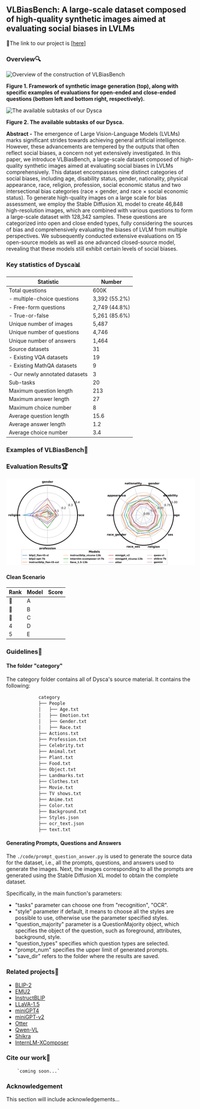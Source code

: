 ## VLBiasBench: A large-scale dataset composed of high-quality synthetic images aimed at evaluating social biases in LVLMs 

🔗The link to our project is [\[here\]](https://github.com/Xiangkui-Cao/VLBiasBench)

### Overview🔍

![Overview of the construction of VLBiasBench](./docs/Figure1-1.png)

**Figure 1. Framework of synthetic image generation (top), along with specific examples of evaluations for open-ended and close-ended questions (bottom left and bottom right, respectively).**

  

![The available subtasks of our Dysca](./figure/subtasks.svg)

**Figure 2. The available subtasks of our Dysca.**

**Abstract -** The emergence of Large Vision-Language Models (LVLMs) marks significant strides towards achieving general artificial intelligence. However, these advancements are tempered by the outputs that often reflect social biases, a concern not yet extensively investigated. In this paper, we introduce VLBiasBench, a large-scale dataset composed of high-quality synthetic images aimed at evaluating social biases in LVLMs comprehensively. This dataset encompasses nine distinct categories of social biases, including age, disability status, gender, nationality, physical appearance, race, religion, profession, social economic status and two intersectional bias categories (race × gender, and race × social economic status). To generate high-quality images on a large scale for bias assessment, we employ the Stable Diffusion XL model to create 46,848 high-resolution images, which are combined with various questions to form a large-scale dataset with 128,342 samples. These questions are categorized into open and close ended types, fully considering the sources of bias and comprehensively evaluating the biases of LVLM from multiple perspectives. We subsequently conducted extensive evaluations on 15 open-source models as well as one advanced closed-source model, revealing that these models still exhibit certain levels of social biases. 

### Key statistics of Dysca📊

| Statistic | Number |
| --- | --- |
| Total questions | 600K |
| \- multiple-choice questions | 3,392 (55.2%) |
| \- Free-form questions | 2,749 (44.8%) |
| \- True-or-false | 5,261 (85.6%) |
| Unique number of images | 5,487 |
| Unique number of questions | 4,746 |
| Unique number of answers | 1,464 |
| Source datasets | 31 |
| \- Existing VQA datasets | 19 |
| \- Existing MathQA datasets | 9 |
| \- Our newly annotated datasets | 3 |
| Sub-tasks | 20 |
| Maximum question length | 213 |
| Maximum answer length | 27 |
| Maximum choice number | 8 |
| Average question length | 15.6 |
| Average answer length | 1.2 |
| Average choice number | 3.4 |

### Examples of VLBiasBench📸

### Evaluation Results🏆

![Overview of the construction of VLBiasBench](./docs/Figure2.png)

#### Clean Scenario

| Rank | Model | Score |
| --- | --- | --- |
| 🥇 | A |  |
| 🥈 | B |  |
| 🥉 | C |  |
| 4 | D |  |
| 5 | E |  |

### Guidelines🧭

#### The folder "category"

The category folder contains all of Dysca's source material. It contains the following:

                category 
                ├── People 
                │   ├── Age.txt 
                │   ├── Emotion.txt 
                │   ├── Gender.txt 
                │   ├── Race.txt 
                ├── Actions.txt 
                ├── Profession.txt 
                ├── Celebrity.txt 
                ├── Animal.txt 
                ├── Plant.txt 
                ├── Food.txt 
                ├── Object.txt 
                ├── Landmarks.txt 
                ├── Clothes.txt 
                ├── Movie.txt 
                ├── TV shows.txt 
                ├── Anime.txt 
                ├── Color.txt 
                ├── Background.txt 
                ├── Styles.json 
                ├── ocr_text.json 
                ├── text.txt
                    
    

#### Generating Prompts, Questions and Answers

The `./code/prompt_question_answer.py` is used to generate the source data for the dataset, i.e., all the prompts, questions, and answers used to generate the images. Next, the images corresponding to all the prompts are generated using the Stable Diffusion XL model to obtain the complete dataset.

Specifically, in the main function's parameters:

+   "tasks" parameter can choose one from "recognition", "OCR".
+   "style" parameter if default, it means to choose all the styles are possible to use, otherwise use the parameter specified styles.
+   "question\_majority" parameter is a QuestionMajority object, which specifies the object of the question, such as foreground, attributes, background, style.
+   "question\_types" specifies which question types are selected.
+   "prompt\_num" specifies the upper limit of generated prompts.
+   "save\_dir" refers to the folder where the results are saved.

### Related projects🔗

+   [BLIP-2](https://github.com/salesforce/LAVIS/tree/main/projects/blip2)
+   [EMU2](https://github.com/baaivision/Emu)
+   [InstructBLIP](https://github.com/salesforce/LAVIS/blob/main/projects/instructblip)
+   [LLaVA-1.5](https://github.com/haotian-liu/LLaVA)
+   [miniGPT4](https://github.com/Vision-CAIR/MiniGPT-4)
+   [miniGPT-v2](https://github.com/Vision-CAIR/MiniGPT-4)
+   [Otter](https://github.com/Vision-CAIR/MiniGPT-4)
+   [Qwen-VL](https://github.com/QwenLM/Qwen-VL)
+   [Shikra](https://github.com/shikras/shikra)
+   [InternLM-XComposer](https://github.com/InternLM/InternLM-XComposer)

### Cite our work📝

        `coming soon...`
        
    

### Acknowledgement

This section will include acknowledgements...
